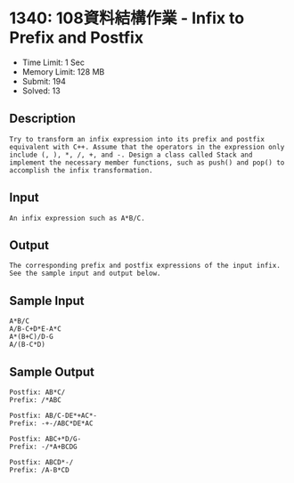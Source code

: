 # 1340: 108資料結構作業 - Infix to Prefix and Postfix

* Time Limit: 1 Sec
* Memory Limit: 128 MB
* Submit: 194
* Solved: 13

## Description

```content
Try to transform an infix expression into its prefix and postfix equivalent with C++. Assume that the operators in the expression only include (, ), *, /, +, and -. Design a class called Stack and implement the necessary member functions, such as push() and pop() to accomplish the infix transformation.
```

## Input

```content
An infix expression such as A*B/C.
```

## Output

```content
The corresponding prefix and postfix expressions of the input infix. See the sample input and output below.
```

## Sample Input

```content
A*B/C
A/B-C+D*E-A*C
A*(B+C)/D-G
A/(B-C*D)
```

## Sample Output

```content
Postfix: AB*C/
Prefix: /*ABC

Postfix: AB/C-DE*+AC*-
Prefix: -+-/ABC*DE*AC

Postfix: ABC+*D/G-
Prefix: -/*A+BCDG

Postfix: ABCD*-/
Prefix: /A-B*CD
```
